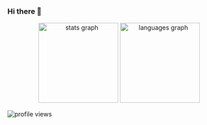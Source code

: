 ### Hi there 👋

<div align="center">
  <img src="https://github-readme-stats.vercel.app/api?username=fakesproink&show_icons=true&theme=github_dark&hide_border=true&border_radius=20&include_all_commits=true&count_private=false" height="180" alt="stats graph" />

  <img src="https://github-readme-stats.vercel.app/api/top-langs/?username=fakesproink&layout=compact&theme=github_dark&border_radius=20&exclude_repo=spil-site-frontend&hide=html,css&hide_border=true" height="180" alt="languages graph" />
</div>

![profile views](https://komarev.com/ghpvc/?username=fakesproink&color=blue)
